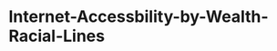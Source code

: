 # Internet-Accessbility-by-Wealth-Racial-Lines

<object data="Final-Report.pdf" type="application/pdf" width="100%">
</object>
